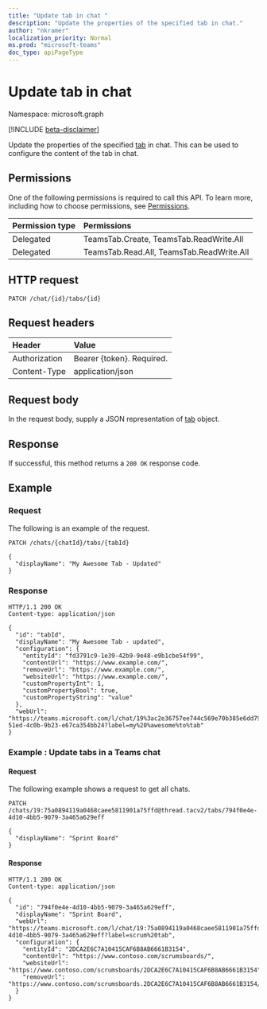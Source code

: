 ```yaml
---
title: "Update tab in chat "
description: "Update the properties of the specified tab in chat."
author: "nkramer"
localization_priority: Normal
ms.prod: "microsoft-teams"
doc_type: apiPageType
---
```


# Update tab in chat

Namespace: microsoft.graph

[!INCLUDE [beta-disclaimer](../../includes/beta-disclaimer.md)]

Update the properties of the specified [tab](../resources/teamstab.md) in chat.
This can be used to configure the content of the tab in chat.

## Permissions

One of the following permissions is required to call this API. To learn more, including how to choose permissions, see [Permissions](/graph/permissions-reference).

|Permission type      | Permissions | 
|:--------------------|:---------------------------------|
|Delegated  | TeamsTab.Create, TeamsTab.ReadWrite.All  |
|Delegated  | TeamsTab.Read.All, TeamsTab.ReadWrite.All |

## HTTP request

<!-- { "blockType": "ignored" } -->

```http
PATCH /chat/{id}/tabs/{id}
```

## Request headers
| Header       | Value |
|:---------------|:--------|
| Authorization  | Bearer {token}. Required.  |
| Content-Type  | application/json  |

## Request body
In the request body, supply a JSON representation of [tab](../resources/teamstab.md) object.

## Response

If successful, this method returns a `200 OK` response code.

## Example

### Request

The following is an example of the request.

<!-- {
  "blockType": "request",
  "name": "get_team"
}-->

```http
PATCH /chats/{chatId}/tabs/{tabId}

{
  "displayName": "My Awesome Tab - Updated"
}
```

### Response

<!-- {
  "blockType": "response",
  "truncated": true,
  "@odata.type": "microsoft.graph.team"
} -->

```http
HTTP/1.1 200 OK
Content-type: application/json

{
  "id": "tabId",
  "displayName": "My Awesome Tab - updated",
  "configuration": {
    "entityId": "fd3791c9-1e39-42b9-9e48-e9b1cbe54f99",
    "contentUrl": "https://www.example.com/",
    "removeUrl": "https://www.example.com/",
    "websiteUrl": "https://www.example.com/",
    "customPropertyInt": 1,
    "customPropertyBool": true,
    "customPropertyString": "value"
  },
  "webUrl": "https://teams.microsoft.com/l/chat/19%3ac2e36757ee744c569e70b385e6dd79b6%40thread.skype/tab%3a%3afd736d46-51ed-4c0b-9b23-e67ca354bb24?label=my%20%awesome%to%tab"
}
```

### Example : Update tabs in a Teams chat

#### Request

The following example shows a request to get all chats.

<!-- {
  "blockType": "request",
  "name": "get_team"
}-->

```http
PATCH /chats/19:75a0894119a0468caee5811901a75ffd@thread.tacv2/tabs/794f0e4e-4d10-4bb5-9079-3a465a629eff

{
  "displayName": "Sprint Board"
}
```

#### Response

<!-- {
  "blockType": "response",
  "truncated": true,
  "@odata.type": "microsoft.graph.team"
} -->

```http
HTTP/1.1 200 OK
Content-type: application/json

{
  "id": "794f0e4e-4d10-4bb5-9079-3a465a629eff",
  "displayName": "Sprint Board",
  "webUrl": "https://teams.microsoft.com/l/chat/19:75a0894119a0468caee5811901a75ffd@thread.tacv2/tab%3a%3a794f0e4e-4d10-4bb5-9079-3a465a629eff?label=scrum%20tab",
  "configuration": {
    "entityId": "2DCA2E6C7A10415CAF6B8AB6661B3154",
    "contentUrl": "https://www.contoso.com/scrumsboards/",
    "websiteUrl": "https://www.contoso.com/scrumsboards/2DCA2E6C7A10415CAF6B8AB6661B3154",
    "removeUrl": "https://www.contoso.com/scrumsboards.2DCA2E6C7A10415CAF6B8AB6661B3154/uninstallTab"
  }
}
```

<!-- uuid: 8fcb5dbc-d5aa-4681-8e31-b001d5168d79
2015-10-25 14:57:30 UTC -->
<!--
{
  "type": "#page.annotation",
  "description": "Update chat in tab",
  "keywords": "",
  "section": "documentation",
  "tocPath": "",
  "suppressions": [
  ]
}
-->
